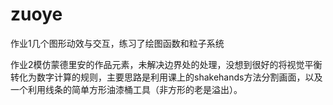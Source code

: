 # zuoye
作业1几个图形动效与交互，练习了绘图函数和粒子系统

作业2模仿蒙德里安的作品元素，未解决边界处的处理，没想到很好的将视觉平衡转化为数字计算的规则，主要思路是利用课上的shakehands方法分割画面，以及一个利用线条的简单方形油漆桶工具（非方形的老是溢出）。
